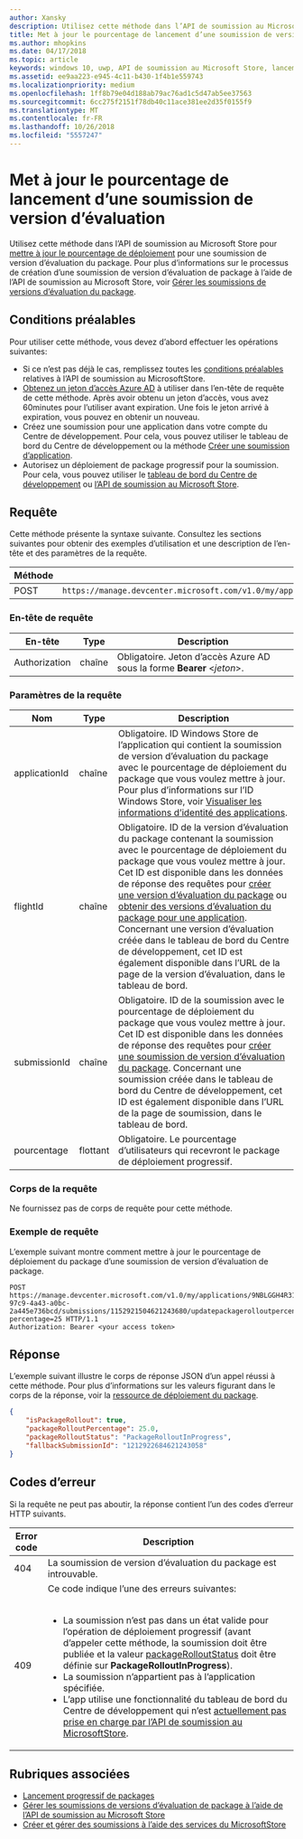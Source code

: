 ```yaml
---
author: Xansky
description: Utilisez cette méthode dans l’API de soumission au Microsoft Store pour mettre à jour le pourcentage de déploiement du package pour une soumission de version d’évaluation du package.
title: Met à jour le pourcentage de lancement d’une soumission de version d’évaluation
ms.author: mhopkins
ms.date: 04/17/2018
ms.topic: article
keywords: windows 10, uwp, API de soumission au Microsoft Store, lancement du package, soumission de version d’évaluation, mise à jour, pourcentage
ms.assetid: ee9aa223-e945-4c11-b430-1f4b1e559743
ms.localizationpriority: medium
ms.openlocfilehash: 1ff8b79e04d188ab79ac76ad1c5d47ab5ee37563
ms.sourcegitcommit: 6cc275f2151f78db40c11ace381ee2d35f0155f9
ms.translationtype: MT
ms.contentlocale: fr-FR
ms.lasthandoff: 10/26/2018
ms.locfileid: "5557247"
---
```

# <a name="update-the-rollout-percentage-for-a-flight-submission"></a>Met à jour le pourcentage de lancement d’une soumission de version d’évaluation


Utilisez cette méthode dans l’API de soumission au Microsoft Store pour [mettre à jour le pourcentage de déploiement](../publish/gradual-package-rollout.md#setting-the-rollout-percentage) pour une soumission de version d’évaluation du package. Pour plus d’informations sur le processus de création d’une soumission de version d’évaluation de package à l’aide de l’API de soumission au Microsoft Store, voir [Gérer les soumissions de versions d’évaluation du package](manage-flight-submissions.md).

## <a name="prerequisites"></a>Conditions préalables

Pour utiliser cette méthode, vous devez d’abord effectuer les opérations suivantes:

* Si ce n’est pas déjà le cas, remplissez toutes les [conditions préalables](create-and-manage-submissions-using-windows-store-services.md#prerequisites) relatives à l’API de soumission au MicrosoftStore.
* [Obtenez un jeton d’accès Azure AD](create-and-manage-submissions-using-windows-store-services.md#obtain-an-azure-ad-access-token) à utiliser dans l’en-tête de requête de cette méthode. Après avoir obtenu un jeton d’accès, vous avez 60minutes pour l’utiliser avant expiration. Une fois le jeton arrivé à expiration, vous pouvez en obtenir un nouveau.
* Créez une soumission pour une application dans votre compte du Centre de développement. Pour cela, vous pouvez utiliser le tableau de bord du Centre de développement ou la méthode [Créer une soumission d’application](create-an-app-submission.md).
* Autorisez un déploiement de package progressif pour la soumission. Pour cela, vous pouvez utiliser le [tableau de bord du Centre de développement](../publish/gradual-package-rollout.md) ou [l’API de soumission au Microsoft Store](manage-flight-submissions.md#manage-gradual-package-rollout).

## <a name="request"></a>Requête

Cette méthode présente la syntaxe suivante. Consultez les sections suivantes pour obtenir des exemples d’utilisation et une description de l’en-tête et des paramètres de la requête.

| Méthode | URI de la requête                                                      |
|--------|------------------------------------------------------------------|
| POST   | ```https://manage.devcenter.microsoft.com/v1.0/my/applications/{applicationId}/flights/{flightId}/submissions/{submissionId}/updatepackagerolloutpercentage``` |


### <a name="request-header"></a>En-tête de requête

| En-tête        | Type   | Description                                                                 |
|---------------|--------|-----------------------------------------------------------------------------|
| Authorization | chaîne | Obligatoire. Jeton d’accès Azure AD sous la forme **Bearer** &lt;*jeton*&gt;. |


### <a name="request-parameters"></a>Paramètres de la requête

| Nom        | Type   | Description                                                                 |
|---------------|--------|-----------------------------------------------------------------------------|
| applicationId | chaîne | Obligatoire. ID Windows Store de l’application qui contient la soumission de version d’évaluation du package avec le pourcentage de déploiement du package que vous voulez mettre à jour. Pour plus d’informations sur l’ID Windows Store, voir [Visualiser les informations d’identité des applications](https://msdn.microsoft.com/windows/uwp/publish/view-app-identity-details).  |
| flightId | chaîne | Obligatoire. ID de la version d’évaluation du package contenant la soumission avec le pourcentage de déploiement du package que vous voulez mettre à jour. Cet ID est disponible dans les données de réponse des requêtes pour [créer une version d’évaluation du package](create-a-flight.md) ou [obtenir des versions d’évaluation du package pour une application](get-flights-for-an-app.md). Concernant une version d’évaluation créée dans le tableau de bord du Centre de développement, cet ID est également disponible dans l’URL de la page de la version d’évaluation, dans le tableau de bord.  |
| submissionId | chaîne | Obligatoire. ID de la soumission avec le pourcentage de déploiement du package que vous voulez mettre à jour. Cet ID est disponible dans les données de réponse des requêtes pour [créer une soumission de version d’évaluation du package](create-a-flight-submission.md). Concernant une soumission créée dans le tableau de bord du Centre de développement, cet ID est également disponible dans l’URL de la page de soumission, dans le tableau de bord.  |
| pourcentage  |  flottant  |  Obligatoire. Le pourcentage d’utilisateurs qui recevront le package de déploiement progressif.  |


### <a name="request-body"></a>Corps de la requête

Ne fournissez pas de corps de requête pour cette méthode.

### <a name="request-example"></a>Exemple de requête

L’exemple suivant montre comment mettre à jour le pourcentage de déploiement du package d’une soumission de version d’évaluation de package.

```
POST https://manage.devcenter.microsoft.com/v1.0/my/applications/9NBLGGH4R315/flights/43e448df-97c9-4a43-a0bc-2a445e736bcd/submissions/1152921504621243680/updatepackagerolloutpercentage?percentage=25 HTTP/1.1
Authorization: Bearer <your access token>
```

## <a name="response"></a>Réponse

L’exemple suivant illustre le corps de réponse JSON d’un appel réussi à cette méthode. Pour plus d’informations sur les valeurs figurant dans le corps de la réponse, voir la [ressource de déploiement du package](manage-flight-submissions.md#package-rollout-object).

```json
{
    "isPackageRollout": true,
    "packageRolloutPercentage": 25.0,
    "packageRolloutStatus": "PackageRolloutInProgress",
    "fallbackSubmissionId": "1212922684621243058"
}
```

## <a name="error-codes"></a>Codes d’erreur

Si la requête ne peut pas aboutir, la réponse contient l’un des codes d’erreur HTTP suivants.

| Error code |  Description   |
|--------|------------------|
| 404  | La soumission de version d’évaluation du package est introuvable. |
| 409  | Ce code indique l’une des erreurs suivantes:<br/><br/><ul><li>La soumission n’est pas dans un état valide pour l’opération de déploiement progressif (avant d’appeler cette méthode, la soumission doit être publiée et la valeur [packageRolloutStatus](manage-flight-submissions.md#package-rollout-object) doit être définie sur **PackageRolloutInProgress**).</li><li>La soumission n’appartient pas à l’application spécifiée.</li><li>L’app utilise une fonctionnalité du tableau de bord du Centre de développement qui n’est [actuellement pas prise en charge par l’API de soumission au MicrosoftStore](create-and-manage-submissions-using-windows-store-services.md#not_supported).</li></ul> |   


## <a name="related-topics"></a>Rubriques associées

* [Lancement progressif de packages](../publish/gradual-package-rollout.md)
* [Gérer les soumissions de versions d’évaluation de package à l’aide de l’API de soumission au Microsoft Store](manage-flight-submissions.md)
* [Créer et gérer des soumissions à l’aide des services du MicrosoftStore](create-and-manage-submissions-using-windows-store-services.md)
